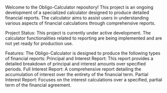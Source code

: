 Welcome to the Obligo-Calculator repository!
This project is an ongoing development of a specialized calculator designed to produce detailed financial reports.
The calculator aims to assist users in understanding various aspects of financial calculations through comprehensive reports.

Project Status:
This project is currently under active development. 
The calculator functionalities related to reporting are being implemented and are not yet ready for production use. 

Features:
The Obligo-Calculator is designed to produce the following types of financial reports:
Principal and Interest Report: This report provides a detailed breakdown of principal and interest amounts over specified periods.
Full Interest Report: A comprehensive report detailing the accumulation of interest over the entirety of the financial term.
Partial Interest Report: Focuses on the interest calculations over a specified, partial term of the financial agreement.
